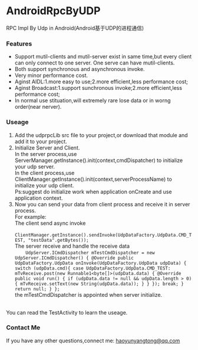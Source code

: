 # AndroidRpcByUDP
RPC Impl By Udp in Android(Android基于UDP的进程通信)

### Features
- Support mutil-clients and mutil-server exist in same time,but every client can only connect to one server.
One serve can have mutil-clients.
- Both support synchronous and asynchronous invoke. 
- Very minor performance cost.
- Aginst AIDL:1.more easy to use;2.more efficient,less performance cost;
- Aginst Broadcast:1.support sunchronous invoke;2.more efficient,less performance cost;
- In normal use stituation,will extremely rare lose data or in worng order(near nerver).
 
### Useage
1. Add the udprpcLib src file to your project,or download that module and add it to your project.
2. Initialize Server and Client.<br> 
  In the server process,use ServerManager.getInstance().init(context,cmdDispatcher) to initialize your udp server.<br>
 In the client process,use ClientManager.getInstance().init(context,serverProcessName) to initialize your udp client.<br>
Ps:suggest do initialize work when application onCreate and use application context.
3. Now you can send your data from client process and receive it in server process.<br>
 For example:<br>
The client send async invoke<br>
` ClientManager.getInstance().sendInvoke(UdpDataFactory.UdpData.CMD_TEST, "testData".getBytes());`<br>
The server receive and handle the receive data<br> 
    `    UdpServer.ICmdDispatcher mTestCmdDispatcher = new UdpServer.ICmdDispatcher() {
        @Override
        public UdpDataFactory.UdpData onInvoke(UdpDataFactory.UdpData udpData) {
            switch (udpData.cmd){
                case UdpDataFactory.UdpData.CMD_TEST:
                    mTvReceive.post(new Runnable1<byte[]>(udpData.data) {
                        @Override
                        public void run() {
                            if (udpData.data != null && udpData.length > 0) {
                                mTvReceive.setText(new String(udpData.data));
                            }
                        }
                    });
                    break;
            }
            return null;
        }
    };` <br>
the mTestCmdDispatcher is appointed when server initialize.

<br>
You can read the TestActivity to learn the useage.

### Contact Me
If you have any other questions,connect me:
[haoyunyangtong@qq.com](Mailto:haoyunyangtong@qq.com "haoyunyangtong@qq.com")


